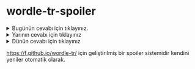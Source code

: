 # wordle-tr-spoiler

<details>
  <summary>Bugünün cevabı için tıklayınız.</summary>
  <br>
    <b> sunak </b>
</details>

<details>
  <summary>Yarının cevabı için tıklayınız</summary>
  <br>
   <b> sırlı </b>
</details>

<details>
  <summary>Dünün cevabı için tıklayınız </summary>
  <br>
  <b> haşiv </b>
</details>

https://f.github.io/wordle-tr/ için geliştirilmiş bir spoiler sistemidir kendini yeniler otomatik olarak.

